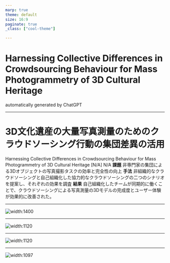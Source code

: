 ```yaml
---
marp: true
theme: default
size: 16:9
paginate: true
_class: ["cool-theme"]

---
```

# Harnessing Collective Differences in Crowdsourcing Behaviour for Mass Photogrammetry of 3D Cultural Heritage
automatically generated by ChatGPT


---
<!-- _class: title -->
# 3D文化遺産の大量写真測量のためのクラウドソーシング行動の集団差異の活用
Harnessing Collective Differences in Crowdsourcing Behaviour for Mass Photogrammetry of 3D Cultural Heritage
[N/A] N/A
__課題__ 非専門家の集団による3Dオブジェクトの写真撮影タスクの効率と完全性の向上
__手法__ 非組織的なクラウドソーシングと自己組織化した協力的なクラウドソーシングの二つのシナリオを提案し、それぞれの効果を調査
__結果__ 自己組織化したチームが同期的に働くことで、クラウドソーシングによる写真測量の3Dモデルの完成度とユーザー体験が効果的に改善された。

---
<!-- _class: info -->
![width:1400](../xmls/Harnessing_Collective_Differences/images/half.png)

---
<!-- _class: info -->
![width:1120](../xmls/Harnessing_Collective_Differences/images/img06_00127.png)

---
<!-- _class: info -->
![width:1120](../xmls/Harnessing_Collective_Differences/images/img08_00146.png)

---
<!-- _class: info -->
![width:1097](../xmls/Harnessing_Collective_Differences/images/img07_00139.png)
